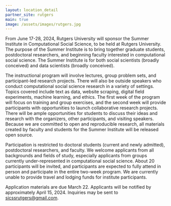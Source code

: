 ```yaml
---
layout: location_detail
partner_site: rutgers
main: true
image: /assets/images/rutgers.jpg
---
```


From June 17-28, 2024, Rutgers University will sponsor the Summer Institute in Computational Social Science, to be held at Rutgers University. The purpose of the Summer Institute is to bring together graduate students, postdoctoral researchers, and beginning faculty interested in computational social science. The Summer Institute is for both social scientists (broadly conceived) and data scientists (broadly conceived).

The instructional program will involve lectures, group problem sets, and participant-led research projects. There will also be outside speakers who conduct computational social science research in a variety of settings. Topics covered include text as data, website scraping, digital field experiments, machine learning, and ethics. The first week of the program will focus on training and group exercises, and the second week will provide participants with opportunities to launch collaborative research projects. There will be ample opportunities for students to discuss their ideas and research with the organizers, other participants, and visiting speakers. Because we are committed to open and reproducible research, all materials created by faculty and students for the Summer Institute will be released open source.

Participation is restricted to doctoral students (current and newly admitted), postdoctoral researchers, and faculty. We welcome applicants from all backgrounds and fields of study, especially applicants from groups currently under-represented in computational social science. About 20 participants will be invited, and participants are expected to fully attend in person and participate in the entire two-week program. We are currently unable to provide travel and lodging funds for institute participants.

Application materials are due March 22. Applicants will be notified by approximately April 15, 2024. Inquiries may be sent to sicssrutgers@gmail.com.
